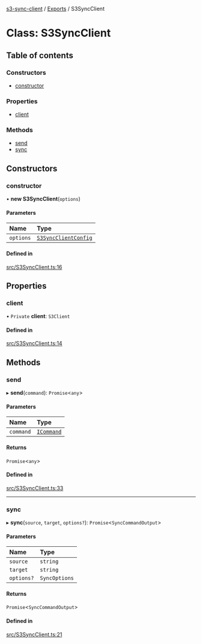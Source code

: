 [s3-sync-client](../README.md) / [Exports](../modules.md) / S3SyncClient

# Class: S3SyncClient

## Table of contents

### Constructors

- [constructor](S3SyncClient.md#constructor)

### Properties

- [client](S3SyncClient.md#client)

### Methods

- [send](S3SyncClient.md#send)
- [sync](S3SyncClient.md#sync)

## Constructors

### constructor

• **new S3SyncClient**(`options`)

#### Parameters

| Name | Type |
| :------ | :------ |
| `options` | [`S3SyncClientConfig`](../modules.md#s3syncclientconfig) |

#### Defined in

[src/S3SyncClient.ts:16](https://github.com/jeanbmar/s3-sync-client/blob/4394dfa/src/S3SyncClient.ts#L16)

## Properties

### client

• `Private` **client**: `S3Client`

#### Defined in

[src/S3SyncClient.ts:14](https://github.com/jeanbmar/s3-sync-client/blob/4394dfa/src/S3SyncClient.ts#L14)

## Methods

### send

▸ **send**(`command`): `Promise`<`any`\>

#### Parameters

| Name | Type |
| :------ | :------ |
| `command` | [`ICommand`](../interfaces/ICommand.md) |

#### Returns

`Promise`<`any`\>

#### Defined in

[src/S3SyncClient.ts:33](https://github.com/jeanbmar/s3-sync-client/blob/4394dfa/src/S3SyncClient.ts#L33)

___

### sync

▸ **sync**(`source`, `target`, `options?`): `Promise`<`SyncCommandOutput`\>

#### Parameters

| Name | Type |
| :------ | :------ |
| `source` | `string` |
| `target` | `string` |
| `options?` | `SyncOptions` |

#### Returns

`Promise`<`SyncCommandOutput`\>

#### Defined in

[src/S3SyncClient.ts:21](https://github.com/jeanbmar/s3-sync-client/blob/4394dfa/src/S3SyncClient.ts#L21)
